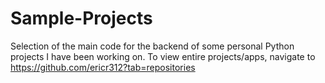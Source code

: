 # Sample-Projects
Selection of the main code for the backend of some personal Python projects I have been working on.
To view entire projects/apps, navigate to https://github.com/ericr312?tab=repositories
